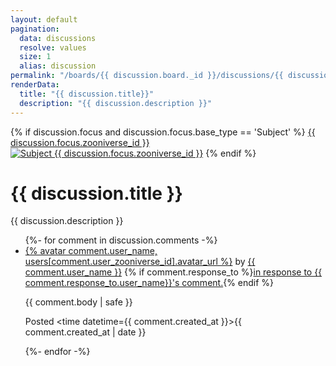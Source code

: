 ```yaml
---
layout: default
pagination:
  data: discussions
  resolve: values
  size: 1
  alias: discussion
permalink: "/boards/{{ discussion.board._id }}/discussions/{{ discussion.zooniverse_id}}/"
renderData:
  title: "{{ discussion.title}}"
  description: "{{ discussion.description }}"
---
```

<div class="page-grid">
<div class="focus container">
{% if discussion.focus and discussion.focus.base_type == 'Subject' %}
<a href="/subjects/{{ discussion.focus.zooniverse_id }}">{{ discussion.focus.zooniverse_id }}</a>
<a href="/subjects/{{ discussion.focus.zooniverse_id }}"><img alt="Subject {{ discussion.focus.zooniverse_id }}" src={{ discussion.focus.location.standard }}></a>
{% endif %}
</div>
<div>
<h1>{{ discussion.title }}</h1>
<p>{{ discussion.description }}</p>
<ul class="container">
{%- for comment in discussion.comments -%}
<li id={{ comment._id }} class="comment">
<a href="/users/{{ comment.user_name }}">{% avatar comment.user_name, users[comment.user_zooniverse_id].avatar_url %}</a> by <a href="/users/{{ comment.user_name }}">{{ comment.user_name }}</a> {% if comment.response_to %}<a href="#{{ comment.response_to._id }}">in response to {{ comment.response_to.user_name}}'s comment.</a>{% endif %}

{{ comment.body | safe }}

Posted <time datetime={{ comment.created_at }}>{{ comment.created_at | date }}</time>
</li>
{%- endfor -%}
</ul>
</div>
</div>
